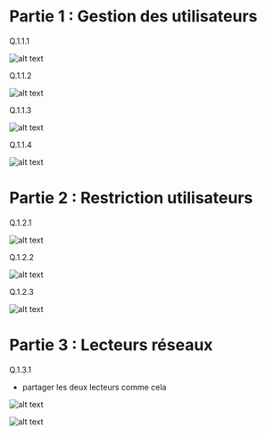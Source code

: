 # Partie 1 : Gestion des utilisateurs

Q.1.1.1

![alt text](image.png)

Q.1.1.2

![alt text](image-1.png)

Q.1.1.3

![alt text](image-2.png)

Q.1.1.4

![alt text](image-3.png)

# Partie 2 : Restriction utilisateurs

Q.1.2.1

![alt text](image-4.png)

Q.1.2.2

![alt text](image-5.png)

Q.1.2.3

![alt text](image-7.png)

# Partie 3 : Lecteurs réseaux

Q.1.3.1

- partager les deux lecteurs comme cela

![alt text](image-8.png)

![alt text](image-9.png)


